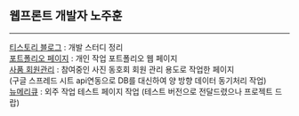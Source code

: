 ## 웹프론트 개발자 노주훈
***
[티스토리 블로그](https://non-traditional-developer.tistory.com/)
: 개발 스터디 정리   
[포트폴리오 페이지](https://rohjoohoon.github.io/project/portfolio/)
: 개인 작업 포트폴리오 웹 페이지   
[사품 회원관리](https://rohjoohoon.github.io/project/sapum/)
: 참여중인 사진 동호회 회원 관리 용도로 작업한 페이지   
(구글 스프레드 시트 api연동으로 DB를 대신하여 양 방향 데이터 동기처리 작업)   
[뉴메리큐](https://rohjoohoon.github.io/project/numerique/)
: 외주 작업 테스트 페이지 작업 (테스트 버전으로 전달드렸으나 프로젝트 드랍)   